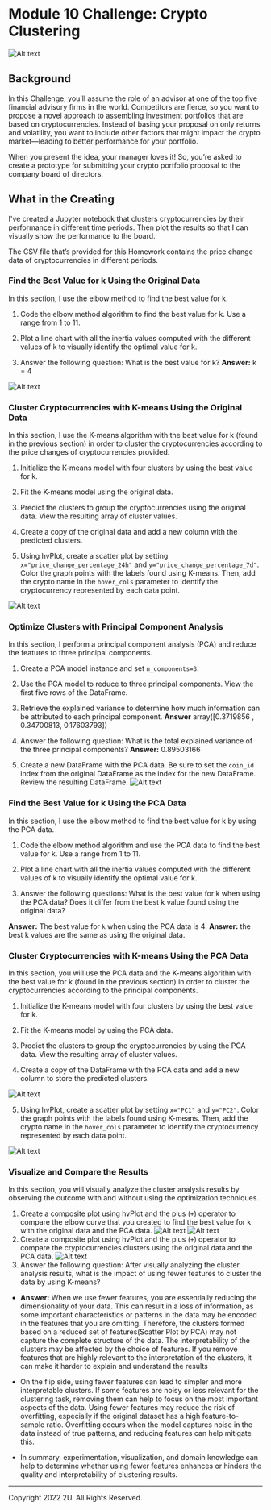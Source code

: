 # Module 10 Challenge: Crypto Clustering

![Alt text]([https://git.bootcampcontent.com/Monash-University/MONU-VIRT-FIN-PT-06-2023-U-LOLC/-/raw/main/10-Unsupervised-Learning/Homework/Instructions/Images/10-5-challenge-image.png](https://images.newscientist.com/wp-content/uploads/2022/05/16165955/SEI_104332349.jpg))


## Background

In this Challenge, you’ll assume the role of an advisor at one of the top five financial advisory firms in the world. Competitors are fierce, so you want to propose a novel approach to assembling investment portfolios that are based on cryptocurrencies. Instead of basing your proposal on only returns and volatility, you want to include other factors that might impact the crypto market&mdash;leading to better performance for your portfolio.

When you present the idea, your manager loves it! So, you’re asked to create a prototype for submitting your crypto portfolio proposal to the company board of directors.

## What in the Creating

I've created a Jupyter notebook that clusters cryptocurrencies by their performance in different time periods. Then plot the results so that I can visually show the performance to the board.

The CSV file that’s provided for this Homework contains the price change data of cryptocurrencies in different periods.


### Find the Best Value for k Using the Original Data

In this section, I use the elbow method to find the best value for k.

1. Code the elbow method algorithm to find the best value for k. Use a range from 1 to 11.

2. Plot a line chart with all the inertia values computed with the different values of k to visually identify the optimal value for k.

3. Answer the following question: What is the best value for k?
    **Answer:** k = 4

![Alt text](https://github.com/CharinthipPalmy/Module-10-Challenge/blob/main/Elbow%20curve%20by%20k.png?raw=true)

### Cluster Cryptocurrencies with K-means Using the Original Data

In this section, I use the K-means algorithm with the best value for k (found in the previous section) in order to cluster the cryptocurrencies according to the price changes of cryptocurrencies provided.

1. Initialize the K-means model with four clusters by using the best value for k.

2. Fit the K-means model using the original data.

3. Predict the clusters to group the cryptocurrencies using the original data. View the resulting array of cluster values.

4. Create a copy of the original data and add a new column with the predicted clusters.

5. Using hvPlot, create a scatter plot by setting `x="price_change_percentage_24h"` and `y="price_change_percentage_7d"`. Color the graph points with the labels found using K-means. Then, add the crypto name in the `hover_cols` parameter to identify the cryptocurrency represented by each data point.

![Alt text](https://github.com/CharinthipPalmy/Module-10-Challenge/blob/main/scatter%20plot%20by%20k.png?raw=true)

### Optimize Clusters with Principal Component Analysis

In this section, I perform a principal component analysis (PCA) and reduce the features to three principal components.

1. Create a PCA model instance and set `n_components=3`.

2. Use the PCA model to reduce to three principal components. View the first five rows of the DataFrame.

3. Retrieve the explained variance to determine how much information can be attributed to each principal component.
**Answer** array([0.3719856 , 0.34700813, 0.17603793])

4. Answer the following question: What is the total explained variance of the three principal components?
**Answer:** 0.89503166

6. Create a new DataFrame with the PCA data. Be sure to set the `coin_id` index from the original DataFrame as the index for the new DataFrame. Review the resulting DataFrame.
![Alt text](https://github.com/CharinthipPalmy/Module-10-Challenge/blob/main/Image%205-9-2023%20at%204.00%20pm.jpg?raw=true)


### Find the Best Value for k Using the PCA Data

In this section, I use the elbow method to find the best value for k by using the PCA data.

1. Code the elbow method algorithm and use the PCA data to find the best value for k. Use a range from 1 to 11.

2. Plot a line chart with all the inertia values computed with the different values of k to visually identify the optimal value for k.

3. Answer the following questions: What is the best value for k when using the PCA data? Does it differ from the best k value found using the original data?

**Answer:** The best value for `k` when using the PCA data is 4.
**Answer:** the best k values are the same as using the original data.

### Cluster Cryptocurrencies with K-means Using the PCA Data

In this section, you will use the PCA data and the K-means algorithm with the best value for k (found in the previous section) in order to cluster the cryptocurrencies according to the principal components.

1. Initialize the K-means model with four clusters by using the best value for k.

2. Fit the K-means model by using the PCA data.

3. Predict the clusters to group the cryptocurrencies by using the PCA data. View the resulting array of cluster values.

4. Create a copy of the DataFrame with the PCA data and add a new column to store the predicted clusters.

![Alt text](https://github.com/CharinthipPalmy/Module-10-Challenge/blob/main/Image%205-9-2023%20at%204.07%20pm.jpg?raw=true)

5. Using hvPlot, create a scatter plot by setting `x="PC1"` and `y="PC2"`. Color the graph points with the labels found using K-means. Then, add the crypto name in the `hover_cols` parameter to identify the cryptocurrency represented by each data point.

![Alt text](https://github.com/CharinthipPalmy/Module-10-Challenge/blob/main/PCA%20scatter.png?raw=true)

### Visualize and Compare the Results

In this section, you will visually analyze the cluster analysis results by observing the outcome with and without using the optimization techniques.

1. Create a composite plot using hvPlot and the plus (`+`) operator to compare the elbow curve that you created to find the best value for k with the original data and the PCA data.
![Alt text](https://github.com/CharinthipPalmy/Module-10-Challenge/blob/main/2Elbows.png?raw=true)
![Alt text](https://github.com/CharinthipPalmy/Module-10-Challenge/blob/main/Elbow_in_1.png?raw=true)
3. Create a composite plot using hvPlot and the plus (`+`) operator to compare the cryptocurrencies clusters using the original data and the PCA data.
![Alt text](https://github.com/CharinthipPalmy/Module-10-Challenge/blob/main/2Scatters.png?raw=true)
4. Answer the following question: After visually analyzing the cluster analysis results, what is the impact of using fewer features to cluster the data by using K-means?

  * **Answer:** When we use fewer features, you are essentially reducing the dimensionality of your data. This can result in a loss of information, as some important characteristics or patterns in the data may be encoded in the features that you are omitting. Therefore, the clusters formed based on a reduced set of features(Scatter Plot by PCA) may not capture the complete structure of the data. The interpretability of the clusters may be affected by the choice of features. If you remove features that are highly relevant to the interpretation of the clusters, it can make it harder to explain and understand the results

  * On the flip side, using fewer features can lead to simpler and more interpretable clusters. If some features are noisy or less relevant for the clustering task, removing them can help to focus on the most important aspects of the data. Using fewer features may reduce the risk of overfitting, especially if the original dataset has a high feature-to-sample ratio. Overfitting occurs when the model captures noise in the data instead of true patterns, and reducing features can help mitigate this.

  * In summary, experimentation, visualization, and domain knowledge can help to determine whether using fewer features enhances or hinders the quality and interpretability of clustering results.



---

Copyright 2022 2U. All Rights Reserved.
